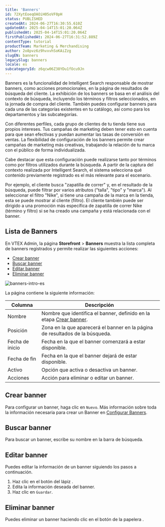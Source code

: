 ```yaml
---
title: 'Banners'
id: 72XytEoeqOAOiH05oVF0pH
status: PUBLISHED
createdAt: 2024-06-27T16:30:55.610Z
updatedAt: 2025-04-14T15:01:20.064Z
publishedAt: 2025-04-14T15:01:20.064Z
firstPublishedAt: 2024-06-27T16:31:52.889Z
contentType: tutorial
productTeam: Marketing & Merchandising
author: 2o8pvz6z9hvxvhSoKAiZzg
slugEN: banners
legacySlug: banners
locale: es
subcategoryId: z6qcw06Z38YDu1fOcu9Jn
---
```


Banners es la funcionalidad de Intelligent Search responsable de mostrar banners, como acciones promocionales, en la página de resultados de búsqueda del cliente. La exhibición de los banners se basa en el análisis del contexto de búsqueda, incluyendo los términos y filtros seleccionados, en la jornada de compra del cliente. También puedes configurar banners para cada una de las categorías existentes en tu catálogo, así como para los departamentos y las subcategorías.

Con diferentes perfiles, cada grupo de clientes de tu tienda tiene sus propios intereses. Tus campañas de marketing deben tener esto en cuenta para que sean efectivas y puedan aumentar las tasas de conversión en ventas. La flexibilidad de configuración de los banners permite crear campañas de marketing más creativas, trabajando la relación de tu marca con el público de forma individualizada.

Cabe destacar que esta configuración puede realizarse tanto por términos como por filtros utilizados durante la búsqueda. A partir de la captura del contexto realizada por Intelligent Search, el sistema selecciona qué contenido previamente registrado es el más relevante para el escenario.

Por ejemplo, el cliente busca "zapatilla de correr" y, en el resultado de la búsqueda, puede filtrar por varios atributos ("talla", "tipo" y "marca"). Al seleccionar el filtro "Nike", si tiene una campaña de la marca en la tienda, esta se puede mostrar al cliente (filtro). El cliente también puede ser dirigido a una promoción más específica de zapatilla de correr Nike (término y filtro) si se ha creado una campaña y está relacionada con el banner.

## Lista de Banners

En VTEX Admin, la página **Storefront** > **Banners** muestra la lista completa de banners registrados y permite realizar las siguientes acciones:

* [Crear banner](#crear-banner)
* [Buscar banner](#buscar-banner)
* [Editar banner](#editar-banner)
* [Eliminar banner](#eliminar-banner) 

![banners-intro-es](https://cdn.statically.io/gh/vtexdocs/help-center-content/refs/heads/main/docs/es/tutorials/intelligent-search/banners/banners_1.png)

La página contiene la siguiente información:

| Columna         | Descripción                                                                   |
| --------------- | ----------------------------------------------------------------------------- |
| Nombre          | Nombre que identifica el banner, definido en la etapa [Crear banner](#crear-banner).           |
| Posición        | Zona en la que aparecerá el banner en la página de resultados de la búsqueda. |
| Fecha de inicio | Fecha en la que el banner comenzará a estar disponible.                       |
| Fecha de fin    | Fecha en la que el banner dejará de estar disponible.                         |
| Activo          | Opción que activa o desactiva un banner.                                      |
| Acciones        | Acción para eliminar o editar un banner.                                      |

## Crear banner

Para configurar un banner, haga clic en `Nuevo`. Más información sobre toda la información necesaria para crear un Banner en [Configurar Banners](/es/tracks/vtex-intelligent-search--19wrbB7nEQcmwzDPl1l4Cb/4ViKEivLJtJsvpaW0aqIQ5).

## Buscar banner

Para buscar un banner, escribe su nombre en la barra de búsqueda.

## Editar banner

Puedes editar la información de un banner siguiendo los pasos a continuación.

1. Haz clic en el botón del lápiz <i class="fa-solid fa-pencil"></i>.
2. Edita la información deseada del banner.
3. Haz clic en `Guardar`.

## Eliminar banner

Puedes eliminar un banner haciendo clic en el botón de la papelera <i class="fa-solid fa-trash-can"></i>.
